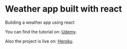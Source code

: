 # Weather app built with react
Building a weather app using react

You can find the tutorial on: [Udemy](https://www.udemy.com/the-complete-react-web-app-developer-course/).

Also the project is live on: [Heroku](http://peaceful-beyond-82986.herokuapp.com/).